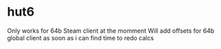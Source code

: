 # hut6  

Only works for 64b Steam client at the momment
Will add offsets for 64b global client as soon as i can find time to redo calcs




